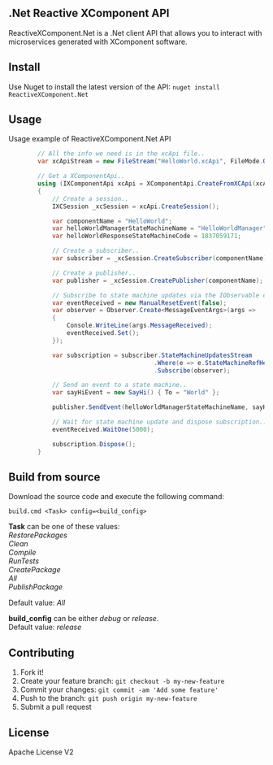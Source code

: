 ## .Net Reactive XComponent API
ReactiveXComponent.Net is a .Net client API that allows you to interact with microservices generated with XComponent software.

## Install
Use Nuget to install the latest version of the API:
``` nuget install ReactiveXComponent.Net ```

## Usage

Usage example of ReactiveXComponent.Net API
```csharp
        // All the info we need is in the xcApi file..
        var xcApiStream = new FileStream("HelloWorld.xcApi", FileMode.Open);

        // Get a XComponentApi..
        using (IXComponentApi xcApi = XComponentApi.CreateFromXCApi(xcApiStream))
        {
            // Create a session..
            IXCSession _xcSession = xcApi.CreateSession();

            var componentName = "HelloWorld";
            var helloWorldManagerStateMachineName = "HelloWorldManager";
            var helloWorldResponseStateMachineCode = 1837059171;

            // Create a subscriber..
            var subscriber = _xcSession.CreateSubscriber(componentName);

            // Create a publisher..
            var publisher = _xcSession.CreatePublisher(componentName);

            // Subscribe to state machine updates via the IObservable collection..
            var eventReceived = new ManualResetEvent(false);
            var observer = Observer.Create<MessageEventArgs>(args =>
            {
                Console.WriteLine(args.MessageReceived);
                eventReceived.Set();
            });

            var subscription = subscriber.StateMachineUpdatesStream
                                        .Where(e => e.StateMachineRefHeader.StateMachineCode == helloWorldResponseStateMachineCode)
                                        .Subscribe(observer);

            // Send an event to a state machine..
            var sayHiEvent = new SayHi() { To = "World" };

            publisher.SendEvent(helloWorldManagerStateMachineName, sayHiEvent);

            // Wait for state machine update and dispose subscription..
            eventReceived.WaitOne(5000);

            subscription.Dispose();
        }
```

## Build from source
Download the source code and execute the following command:
``` 
build.cmd <Task> config=<build_config>
```

**Task** can be one of these values:  
*RestorePackages*  
*Clean*  
*Compile*  
*RunTests*  
*CreatePackage*  
*All*  
*PublishPackage*  

Default value: *All*

**build_config** can be either *debug* or *release*.  
Default value: *release* 

## Contributing
1. Fork it!
2. Create your feature branch: `git checkout -b my-new-feature`
3. Commit your changes: `git commit -am 'Add some feature'`
4. Push to the branch: `git push origin my-new-feature`
5. Submit a pull request

## License
Apache License V2

